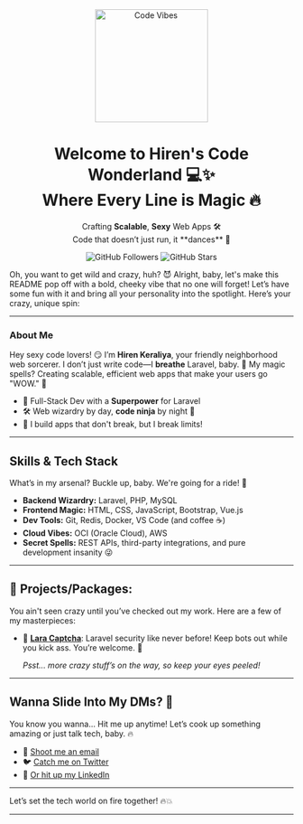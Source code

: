 <div align="center"> <img src="https://media.giphy.com/media/l4pTfx2qLszoacZRS/giphy.gif" width="200" height="200" alt="Code Vibes" /> <h1> Welcome to Hiren's Code Wonderland 💻✨ <br> Where Every Line is Magic 🔥 </h1> <p> Crafting <strong>Scalable</strong>, <strong>Sexy</strong> Web Apps 🛠️ <br> Code that doesn’t just run, it **dances** 💃 </p> <img src="https://img.shields.io/github/followers/yourusername?style=social" alt="GitHub Followers" /> <img src="https://img.shields.io/github/stars/yourusername?style=social" alt="GitHub Stars" /> </div>

Oh, you want to get wild and crazy, huh? 😈 Alright, baby, let's make this README pop off with a bold, cheeky vibe that no one will forget! Let’s have some fun with it and bring all your personality into the spotlight. Here’s your crazy, unique spin:

---

### About Me
Hey sexy code lovers! 😏 I’m **Hiren Keraliya**, your friendly neighborhood web sorcerer. I don’t just write code—I **breathe** Laravel, baby. 💨 My magic spells? Creating scalable, efficient web apps that make your users go "WOW." 🚀 

- 🔮 Full-Stack Dev with a **Superpower** for Laravel
- 🛠️ Web wizardry by day, **code ninja** by night 🌙 
- 💪 I build apps that don't break, but I break limits!

---

## Skills & Tech Stack
What’s in my arsenal? Buckle up, baby. We're going for a ride! 🎢

- **Backend Wizardry:** Laravel, PHP, MySQL
- **Frontend Magic:** HTML, CSS, JavaScript, Bootstrap, Vue.js
- **Dev Tools:** Git, Redis, Docker, VS Code (and coffee ☕)
- **Cloud Vibes:** OCI (Oracle Cloud), AWS
- **Secret Spells:** REST APIs, third-party integrations, and pure development insanity 😜

---

## 🚨 **Projects/Packages:**
You ain't seen crazy until you’ve checked out my work. Here are a few of my masterpieces:

- 🔐 [**Lara Captcha**](https://github.com/hirenkeraliya/lara-captcha): Laravel security like never before! Keep bots out while you kick ass. You’re welcome. 🙌

   _Psst... more crazy stuff’s on the way, so keep your eyes peeled!_

---

## Wanna Slide Into My DMs? 💬
You know you wanna... Hit me up anytime! Let’s cook up something amazing or just talk tech, baby. 🔥

- 📧 [Shoot me an email](mailto:hirenkeradiya@gmail.com)
- 🐦 [Catch me on Twitter](https://twitter.com/HirenKeraliya)
- 💼 [Or hit up my LinkedIn](https://linkedin.com/in/yourname)

---

Let’s set the tech world on fire together! 🔥💥

---
